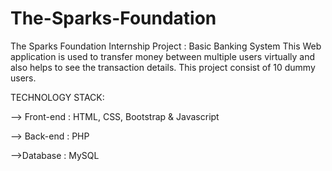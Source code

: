 # The-Sparks-Foundation

The Sparks Foundation Internship Project : Basic Banking System
This Web application is used to transfer money between multiple users virtually and also helps to see the transaction details.
This project consist of 10 dummy users.

TECHNOLOGY STACK:

--> Front-end : HTML, CSS, Bootstrap & Javascript

--> Back-end : PHP 

-->Database : MySQL
